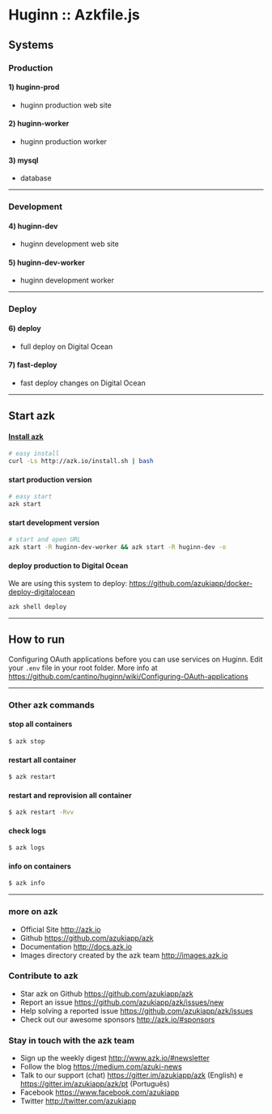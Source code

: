 # Huginn :: Azkfile.js

## Systems

### Production

#### 1) huginn-prod

- huginn production web site

#### 2) huginn-worker

- huginn production worker

#### 3) mysql

- database

------------

### Development

#### 4) huginn-dev

- huginn development web site

#### 5) huginn-dev-worker

- huginn development worker

------------

### Deploy

#### 6) deploy

- full deploy on Digital Ocean

#### 7) fast-deploy

- fast deploy changes on Digital Ocean

--------------------

## Start azk

#### [Install azk](http://docs.azk.io/en/installation/README.html)

```sh
# easy install
curl -Ls http://azk.io/install.sh | bash
```

#### start production version

```sh
# easy start
azk start
```

#### start development version

```sh
# start and open URL
azk start -R huginn-dev-worker && azk start -R huginn-dev -o
```

#### deploy production to Digital Ocean

We are using this system to deploy: https://github.com/azukiapp/docker-deploy-digitalocean

```sh
azk shell deploy
```

--------------------

## How to run

Configuring OAuth applications before you can use services on Huginn. Edit your `.env` file in your root folder. More info at https://github.com/cantino/huginn/wiki/Configuring-OAuth-applications

--------------------

### Other azk commands

#### stop all containers

```sh
$ azk stop
```

#### restart all container

```sh
$ azk restart
```

#### restart and reprovision all container

```sh
$ azk restart -Rvv
```

#### check logs

```sh
$ azk logs
```

#### info on containers

```sh
$ azk info
```

--------------------

### more on azk

- Official Site
  http://azk.io
- Github
  https://github.com/azukiapp/azk
- Documentation
  http://docs.azk.io
- Images directory created by the azk team
  http://images.azk.io

### Contribute to azk

- Star azk on Github
  https://github.com/azukiapp/azk
- Report an issue
  https://github.com/azukiapp/azk/issues/new
- Help solving a reported issue
  https://github.com/azukiapp/azk/issues
- Check out our awesome sponsors
  http://azk.io/#sponsors

### Stay in touch with the azk team

- Sign up the weekly digest
  http://www.azk.io/#newsletter
- Follow the blog
  https://medium.com/azuki-news
- Talk to our support (chat)
  https://gitter.im/azukiapp/azk (English) e https://gitter.im/azukiapp/azk/pt (Português)
- Facebook
  https://www.facebook.com/azukiapp
- Twitter
  http://twitter.com/azukiapp
